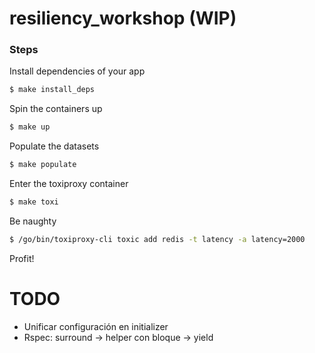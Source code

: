 # resiliency_workshop (WIP)

### Steps

Install dependencies of your app
```bash
$ make install_deps
```

Spin the containers up
```bash
$ make up
```

Populate the datasets
```bash
$ make populate
```

Enter the toxiproxy container
```bash
$ make toxi
```

Be naughty
```bash
$ /go/bin/toxiproxy-cli toxic add redis -t latency -a latency=2000
```

Profit!

# TODO
- Unificar configuración en initializer
- Rspec: surround -> helper con bloque -> yield